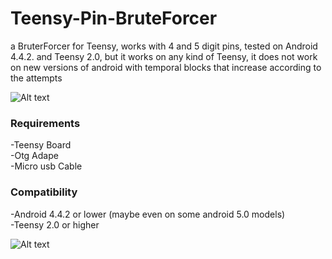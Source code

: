 # Teensy-Pin-BruteForcer

a BruterForcer for Teensy, works with 4 and 5 digit pins, tested on Android 4.4.2. and Teensy 2.0, but it works on any kind of Teensy, it does not work on new versions of android with temporal blocks that increase according to the attempts


![Alt text](https://raw.githubusercontent.com/JonnyBanana/Teensy-Android-Pin-BruteForcer/master/img/pinout.png)


<h3>Requirements</h3>

-Teensy Board</BR>
-Otg Adape</BR>
-Micro usb Cable</BR>

<h3>Compatibility</h3>

-Android 4.4.2 or lower (maybe even on some android 5.0 models)</BR>
-Teensy 2.0 or higher</BR>






![Alt text](https://raw.githubusercontent.com/JonnyBanana/Teensy-Android-Pin-BruteForcer/master/img/brute-gif.gif)

